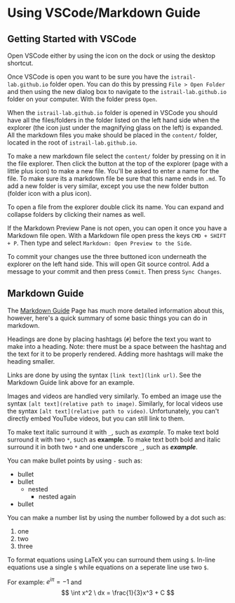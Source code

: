 # Using VSCode/Markdown Guide

## Getting Started with VSCode

Open VSCode either by using the icon on the dock or using the desktop shortcut.

Once VSCode is open you want to be sure you have the `istrail-lab.github.io` folder open. You can do this by pressing `File > Open Folder` and then using the new dialog box to navigate to the `istrail-lab.github.io` folder on your computer. With the folder press `Open`.

When the `istrail-lab.github.io` folder is opened in VSCode you should have all the files/folders in the folder listed on the left hand side when the explorer (the icon just under the magnifying glass on the left) is expanded. All the markdown files you make should be placed in the `content/` folder, located in the root of `istrail-lab.github.io`.

To make a new markdown file select the `content/` folder by pressing on it in the file explorer. Then click the button at the top of the explorer (page with a little plus icon) to make a new file. You'll be asked to enter a name for the file. To make sure its a markdown file be sure that this name ends in `.md`. To add a new folder is very similar, except you use the new folder button (folder icon with a plus icon).

To open a file from the explorer double click its name. You can expand and collapse folders by clicking their names as well.

If the Markdown Preview Pane is not open, you can open it once you have a Markdown file open. With a Markdown file open press the keys `CMD + SHIFT + P`. Then type and select `Markdown: Open Preview to the Side`.

To commit your changes use the three buttoned icon underneath the explorer on the left hand side. This will open Git source control. Add a message to your commit and then press `Commit`. Then press `Sync Changes`.

## Markdown Guide

The [Markdown Guide](https://www.markdownguide.org/basic-syntax/) Page has much more detailed information about this, however, here's a quick summary of some basic things you can do in markdown.

Headings are done by placing hashtags (`#`) before the text you want to make into a heading. Note: there must be a space between the hashtag and the text for it to be properly rendered. Adding more hashtags will make the heading smaller.

Links are done by using the syntax `[link text](link url)`. See the Markdown Guide link above for an example.

Images and videos are handled very similarly. To embed an image use the syntax `[alt text](relative path to image)`. Similarly, for local videos use the syntax `[alt text](relative path to video)`. Unfortunately, you can't directly embed YouTube videos, but you can still link to them.

To make text italic surround it with `_`, such as _example_. To make text bold surround it with two `*`, such as **example**. To make text both bold and italic surround it in both two `*` and one underscore `_`, such as **_example_**.

You can make bullet points by using `-` such as:

-   bullet
-   bullet
    -   nested
        -   nested again
-   bullet

You can make a number list by using the number followed by a dot such as:

1. one
2. two
3. three

To format equations using LaTeX you can surround them using `$`. In-line equations use a single `$` while equations on a seperate line use two `$`.

For example: $e^{i\pi} = -1$ and
$$ \int x^2 \ dx = \frac{1}{3}x^3 + C $$